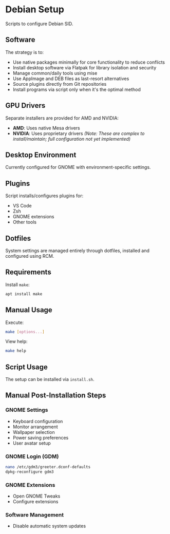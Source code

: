 # Debian Setup

Scripts to configure Debian SID.

## Software

The strategy is to:

- Use native packages minimally for core functionality to reduce conflicts
- Install desktop software via Flatpak for library isolation and security
- Manage common/daily tools using mise
- Use AppImage and DEB files as last-resort alternatives
- Source plugins directly from Git repositories
- Install programs via script only when it's the optimal method

## GPU Drivers

Separate installers are provided for AMD and NVIDIA:

- **AMD**: Uses native Mesa drivers
- **NVIDIA**: Uses proprietary drivers
  *(Note: These are complex to install/maintain; full configuration not yet implemented)*

## Desktop Environment

Currently configured for GNOME with environment-specific settings.

## Plugins

Script installs/configures plugins for:

- VS Code
- Zsh
- GNOME extensions
- Other tools

## Dotfiles

System settings are managed entirely through dotfiles, installed and configured using RCM.

## Requirements

Install `make`:

```sh
apt install make
```

## Manual Usage

Execute:

```sh
make [options...]
```

View help:

```sh
make help
```

## Script Usage

The setup can be installed via `install.sh`.

## Manual Post-Installation Steps

### GNOME Settings

- Keyboard configuration
- Monitor arrangement
- Wallpaper selection
- Power saving preferences
- User avatar setup

### GNOME Login (GDM)

```sh
nano /etc/gdm3/greeter.dconf-defaults
dpkg-reconfigure gdm3
```

### GNOME Extensions

- Open GNOME Tweaks
- Configure extensions

### Software Management

- Disable automatic system updates
